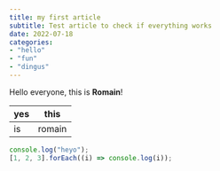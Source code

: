 ```yaml
---
title: my first article
subtitle: Test article to check if everything works
date: 2022-07-18
categories:
- "hello"
- "fun"
- "dingus"
---
```


Hello everyone, this is **Romain**!

|yes|this|
|---|---|
|is|romain|

```javascript
console.log("heyo");
[1, 2, 3].forEach((i) => console.log(i));
```